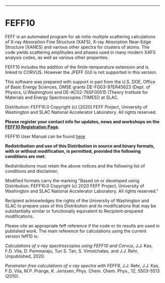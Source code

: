 --- 
# FEFF10
FEFF is an automated program for ab initio multiple scattering calculations of X-ray Absorption Fine Structure (XAFS), X-ray Absorption Near-Edge Structure (XANES) and various other spectra for clusters of atoms. The code yields scattering amplitudes and phases used in many modern XAFS analysis codes, as well as various other properties. 

FEFF10 includes the addition of the finite-temperature extension and is linked to CORVUS. However the JFEFF GUI is not supported in this version.

This software was prepared with support in part from the U.S. DOE, Office of Basic Energy Sciences, DMSE grants DE-FG03-97ER45623 (Dept. of Physics, U.Washington) and DE-AC02-76SF00515 (Theory Institute for Materials and Energy Spectroscopies (TIMES)) at SLAC.

Distribution:  FEFF10.0 Copyright (c) [2020] FEFF Project, University of Washington and SLAC National Accelerator Laboratory.  All rights reserved.  

**Please register your contact info for updates, news and workshops on the <a href="https://docs.google.com/forms/d/1AHeer_ApfFkzJkIHJShcynl72Z61V2ouuv0BMbXRgfg" target="_blank"><b>FEFF10 Registration Page</b></a>.**

FEFF10 User Manual can be found [here](/assets/doc/feff10_users_guide.pdf).

**Redistribution and use of this Distribution in source and binary formats, with or without modification, is permitted, provided the following conditions are met:**

Redistributions must retain the above notices and the following list of conditions and disclaimer;

Modified formats carry the marking "Based on or developed using Distribution: FEFF10.0 Copyright (c) 2020 FEFF Project, University of Washington and SLAC National Accelerator Laboratory. All rights reserved."

Recipient acknowledges the rights of the University of Washington and SLAC to prepare uses of this Distribution and its modifications that may be substantially similar or functionally equivalent to Recipient-prepared modifications.

Please cite an appropriate feff reference if the code or its results are used in published work. The main reference for calculations using the current version feff10 is:

*Calculations of x-ray spectroscopies using FEFF10 and Corvus*, J.J. Kas, F.D. Vila, D. Pemmaraju, Tun S. Tan, S. Vimolchalao, and J.J. Rehr, Unpublished, 2020.

*Parameter-free calculations of x-ray spectra with FEFF9*, J.J. Rehr, J.J. Kas, F.D. Vila, M.P. Prange, K. Jorissen, Phys. Chem. Chem. Phys., 12, 5503-5513 (2010).
